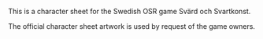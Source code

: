 
This is a character sheet for the Swedish OSR game Svärd och Svartkonst.

The official character sheet artwork is used by request of the game owners.


